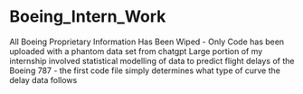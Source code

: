 # Boeing_Intern_Work
All Boeing Proprietary Information Has Been Wiped - Only Code has been uploaded with a phantom data set from chatgpt
Large portion of my internship involved statistical modelling of data to predict flight delays of the Boeing 787 - the first code file simply determines what type of curve the delay data follows
